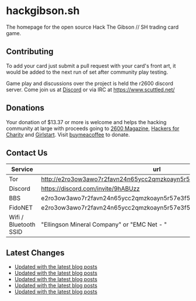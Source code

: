 # hackgibson.sh
The homepage for the open source Hack The Gibson // SH trading card game.


## Contributing

To add your card just submit a pull request with your card's front art, it would be added to the next run of set after community play testing.

Game play and discussions over the project is held the r2600 discord server. Come join us at [Discord](https://discord.com/invite/9hABUzz) or via IRC at https://www.scuttled.net/


## Donations

Your donation of $13.37 or more is welcome and helps the hacking community at large with proceeds going to [2600 Magazine](https://2600.com/), [Hackers for Charity](https://hackersforcharity.org) and [Girlstart](https://girlstart.org).  Visit [buymeacoffee](https://www.buymeacoffee.com/hackgibson.sh) to donate.


## Contact Us

Service | url
-|-
Tor | http://e2ro3ow3awo7r2favn24n65ycc2qmzkoayn5r57e3f56nvjwdcgg32ad.onion
Discord | https://discord.com/invite/9hABUzz
BBS | e2ro3ow3awo7r2favn24n65ycc2qmzkoayn5r57e3f56nvjwdcgg32ad.onion:23
FidoNET | e2ro3ow3awo7r2favn24n65ycc2qmzkoayn5r57e3f56nvjwdcgg32ad.onion:24554
Wifi / Bluetooth SSID | "Ellingson Mineral Company" or "EMC Net - <fidonet address>"

## Latest Changes
<!-- BLOG-POST-LIST:START -->
- [Updated with the latest blog posts](https://github.com/DFW2600/hackgibson.sh/commit/0a60286f10418254be5044028472fe88b188a7ec)
- [Updated with the latest blog posts](https://github.com/DFW2600/hackgibson.sh/commit/43f3ad6c70f73bfac4be28a5ec38a8b79c1cd023)
- [Updated with the latest blog posts](https://github.com/DFW2600/hackgibson.sh/commit/5a67ac71202ab1637c08a18d2dc860b90a290fc2)
- [Updated with the latest blog posts](https://github.com/DFW2600/hackgibson.sh/commit/3cff064d0abd4608a525a22c2e03d8880174005e)
- [Updated with the latest blog posts](https://github.com/DFW2600/hackgibson.sh/commit/662fa055717e0bd5defedd5a3ede8fb2e5d198b0)
<!-- BLOG-POST-LIST:END -->
